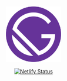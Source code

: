 <p align="center">
    <a href="https://dailytexascountry.com">
        <img alt="🤠 daily texas country" src="/static/icon.png" width="150">
    </a>
</p>

<p align="center">
    <a href="https://app.netlify.com/sites/dailytexascountry/deploys">
        <img alt="Netlify Status" src="https://api.netlify.com/api/v1/badges/4ff7c97b-22ff-4478-b310-94c085680cdf/deploy-status">
    </a>
</p>
